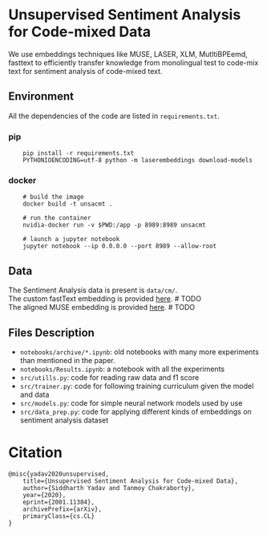# Unsupervised Sentiment Analysis for Code-mixed Data

We use embeddings techniques like MUSE, LASER, XLM, MutltiBPEemd, fasttext 
to efficiently transfer knowledge from monolingual test to code-mix text for sentiment analysis of code-mixed text.

## Environment

All the dependencies of the code are listed in `requirements.txt`. 

### pip
```
    pip install -r requirements.txt
    PYTHONIOENCODING=utf-8 python -m laserembeddings download-models
```

### docker

```
    # build the image 
    docker build -t unsacmt .
    
    # run the container
    nvidia-docker run -v $PWD:/app -p 8989:8989 unsacmt
    
    # launch a jupyter notebook
    jupyter notebook --ip 0.0.0.0 --port 8989 --allow-root
```
## Data 

The Sentiment Analysis data is present is `data/cm/`.    
The custom fastText embedding is provided [here]().  # TODO  
The aligned MUSE embedding is provided [here]().   # TODO

## Files Description

- `notebooks/archive/*.ipynb`: old notebooks with many more experiments than mentioned in the paper.
- `notebooks/Results.ipynb`: a notebook with all the experiments
- `src/utills.py`: code for reading raw data and f1 score
- `src/trainer.py`: code for following training curriculum given the model and data
- `src/models.py`: code for simple neural network models used by use
- `src/data_prep.py`: code for applying different kinds of embeddings on sentiment analysis dataset


# Citation 

```
@misc{yadav2020unsupervised,
    title={Unsupervised Sentiment Analysis for Code-mixed Data},
    author={Siddharth Yadav and Tanmoy Chakraborty},
    year={2020},
    eprint={2001.11384},
    archivePrefix={arXiv},
    primaryClass={cs.CL}
}
```
